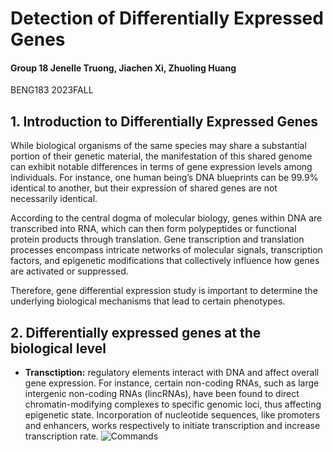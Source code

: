 # Detection of Differentially Expressed Genes #  
#### Group 18 Jenelle Truong, Jiachen Xi, Zhuoling Huang  
BENG183 2023FALL  

## 1. Introduction to Differentially Expressed Genes
While biological organisms of the same species may share a substantial portion of their genetic material, the manifestation of this shared genome can exhibit notable differences in terms of gene expression levels among individuals. For instance, one human being’s DNA blueprints can be 99.9% identical to another, but their expression of shared genes are not necessarily identical. 

According to the central dogma of molecular biology, genes within DNA are transcribed into RNA, which can then form polypeptides or functional protein products through translation. 
Gene transcription and translation processes encompass intricate networks of molecular signals, transcription factors, and epigenetic modifications that collectively influence how genes are activated or suppressed. 

Therefore, gene differential expression study is important to determine the underlying biological mechanisms that lead to certain phenotypes. 


## 2. Differentially expressed genes at the biological level
* __Transctiption:__  regulatory elements interact with DNA and affect overall gene expression.  For instance, certain non-coding RNAs, such as large intergenic non-coding RNAs (lincRNAs), have been found to direct chromatin-modifying complexes to specific genomic loci, thus affecting epigenetic state. Incorporation of nucleotide sequences, like promoters and enhancers, works respectively to initiate transcription and increase transcription rate. 
![Commands](https://github.com/zhh02/transcription_model.png)
